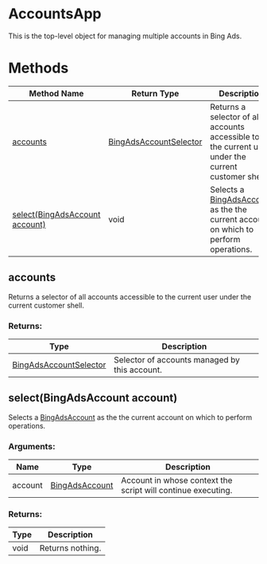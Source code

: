 # AccountsApp
This is the top-level object for managing multiple accounts in Bing Ads.

# Methods
|Method Name|Return Type|Description|
|-|-|-
[accounts](#accounts)|[BingAdsAccountSelector](./BingAdsAccountSelector)|Returns a selector of all accounts accessible to the current user under the current customer shell.
[select(BingAdsAccount account)](#select~bingadsaccount-account~)|void|Selects a [BingAdsAccount](./BingAdsAccount) as the the current account on which to perform operations.

## <a name="accounts"></a>accounts
Returns a selector of all accounts accessible to the current user under the current customer shell.

### Returns:
|Type|Description|
|-|-
[BingAdsAccountSelector](./BingAdsAccountSelector)|Selector of accounts managed by this account.

## <a name="select~bingadsaccount-account~"></a>select(BingAdsAccount account)
Selects a [BingAdsAccount](./BingAdsAccount) as the the current account on which to perform operations.

### Arguments:
|Name|Type|Description|
|-|-|-
account|[BingAdsAccount](./BingAdsAccount)|Account in whose context the script will continue executing.
### Returns:
|Type|Description|
|-|-
void|Returns nothing.

